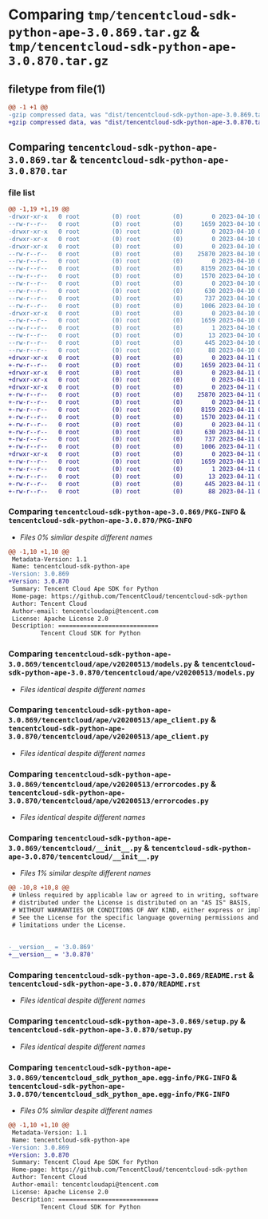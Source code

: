# Comparing `tmp/tencentcloud-sdk-python-ape-3.0.869.tar.gz` & `tmp/tencentcloud-sdk-python-ape-3.0.870.tar.gz`

## filetype from file(1)

```diff
@@ -1 +1 @@
-gzip compressed data, was "dist/tencentcloud-sdk-python-ape-3.0.869.tar", last modified: Mon Apr 10 02:54:09 2023, max compression
+gzip compressed data, was "dist/tencentcloud-sdk-python-ape-3.0.870.tar", last modified: Tue Apr 11 03:19:31 2023, max compression
```

## Comparing `tencentcloud-sdk-python-ape-3.0.869.tar` & `tencentcloud-sdk-python-ape-3.0.870.tar`

### file list

```diff
@@ -1,19 +1,19 @@
-drwxr-xr-x   0 root         (0) root         (0)        0 2023-04-10 02:54:09.000000 tencentcloud-sdk-python-ape-3.0.869/
--rw-r--r--   0 root         (0) root         (0)     1659 2023-04-10 02:54:09.000000 tencentcloud-sdk-python-ape-3.0.869/PKG-INFO
-drwxr-xr-x   0 root         (0) root         (0)        0 2023-04-10 02:54:09.000000 tencentcloud-sdk-python-ape-3.0.869/tencentcloud/
-drwxr-xr-x   0 root         (0) root         (0)        0 2023-04-10 02:54:09.000000 tencentcloud-sdk-python-ape-3.0.869/tencentcloud/ape/
-drwxr-xr-x   0 root         (0) root         (0)        0 2023-04-10 02:54:09.000000 tencentcloud-sdk-python-ape-3.0.869/tencentcloud/ape/v20200513/
--rw-r--r--   0 root         (0) root         (0)    25870 2023-04-10 02:54:09.000000 tencentcloud-sdk-python-ape-3.0.869/tencentcloud/ape/v20200513/models.py
--rw-r--r--   0 root         (0) root         (0)        0 2023-04-10 02:54:09.000000 tencentcloud-sdk-python-ape-3.0.869/tencentcloud/ape/v20200513/__init__.py
--rw-r--r--   0 root         (0) root         (0)     8159 2023-04-10 02:54:09.000000 tencentcloud-sdk-python-ape-3.0.869/tencentcloud/ape/v20200513/ape_client.py
--rw-r--r--   0 root         (0) root         (0)     1570 2023-04-10 02:54:09.000000 tencentcloud-sdk-python-ape-3.0.869/tencentcloud/ape/v20200513/errorcodes.py
--rw-r--r--   0 root         (0) root         (0)        0 2023-04-10 02:54:09.000000 tencentcloud-sdk-python-ape-3.0.869/tencentcloud/ape/__init__.py
--rw-r--r--   0 root         (0) root         (0)      630 2023-04-10 02:54:09.000000 tencentcloud-sdk-python-ape-3.0.869/tencentcloud/__init__.py
--rw-r--r--   0 root         (0) root         (0)      737 2023-04-10 02:54:09.000000 tencentcloud-sdk-python-ape-3.0.869/README.rst
--rw-r--r--   0 root         (0) root         (0)     1006 2023-04-10 02:54:09.000000 tencentcloud-sdk-python-ape-3.0.869/setup.py
-drwxr-xr-x   0 root         (0) root         (0)        0 2023-04-10 02:54:09.000000 tencentcloud-sdk-python-ape-3.0.869/tencentcloud_sdk_python_ape.egg-info/
--rw-r--r--   0 root         (0) root         (0)     1659 2023-04-10 02:54:09.000000 tencentcloud-sdk-python-ape-3.0.869/tencentcloud_sdk_python_ape.egg-info/PKG-INFO
--rw-r--r--   0 root         (0) root         (0)        1 2023-04-10 02:54:09.000000 tencentcloud-sdk-python-ape-3.0.869/tencentcloud_sdk_python_ape.egg-info/dependency_links.txt
--rw-r--r--   0 root         (0) root         (0)       13 2023-04-10 02:54:09.000000 tencentcloud-sdk-python-ape-3.0.869/tencentcloud_sdk_python_ape.egg-info/top_level.txt
--rw-r--r--   0 root         (0) root         (0)      445 2023-04-10 02:54:09.000000 tencentcloud-sdk-python-ape-3.0.869/tencentcloud_sdk_python_ape.egg-info/SOURCES.txt
--rw-r--r--   0 root         (0) root         (0)       88 2023-04-10 02:54:09.000000 tencentcloud-sdk-python-ape-3.0.869/setup.cfg
+drwxr-xr-x   0 root         (0) root         (0)        0 2023-04-11 03:19:31.000000 tencentcloud-sdk-python-ape-3.0.870/
+-rw-r--r--   0 root         (0) root         (0)     1659 2023-04-11 03:19:31.000000 tencentcloud-sdk-python-ape-3.0.870/PKG-INFO
+drwxr-xr-x   0 root         (0) root         (0)        0 2023-04-11 03:19:31.000000 tencentcloud-sdk-python-ape-3.0.870/tencentcloud/
+drwxr-xr-x   0 root         (0) root         (0)        0 2023-04-11 03:19:31.000000 tencentcloud-sdk-python-ape-3.0.870/tencentcloud/ape/
+drwxr-xr-x   0 root         (0) root         (0)        0 2023-04-11 03:19:31.000000 tencentcloud-sdk-python-ape-3.0.870/tencentcloud/ape/v20200513/
+-rw-r--r--   0 root         (0) root         (0)    25870 2023-04-11 03:19:31.000000 tencentcloud-sdk-python-ape-3.0.870/tencentcloud/ape/v20200513/models.py
+-rw-r--r--   0 root         (0) root         (0)        0 2023-04-11 03:19:31.000000 tencentcloud-sdk-python-ape-3.0.870/tencentcloud/ape/v20200513/__init__.py
+-rw-r--r--   0 root         (0) root         (0)     8159 2023-04-11 03:19:31.000000 tencentcloud-sdk-python-ape-3.0.870/tencentcloud/ape/v20200513/ape_client.py
+-rw-r--r--   0 root         (0) root         (0)     1570 2023-04-11 03:19:31.000000 tencentcloud-sdk-python-ape-3.0.870/tencentcloud/ape/v20200513/errorcodes.py
+-rw-r--r--   0 root         (0) root         (0)        0 2023-04-11 03:19:31.000000 tencentcloud-sdk-python-ape-3.0.870/tencentcloud/ape/__init__.py
+-rw-r--r--   0 root         (0) root         (0)      630 2023-04-11 03:19:31.000000 tencentcloud-sdk-python-ape-3.0.870/tencentcloud/__init__.py
+-rw-r--r--   0 root         (0) root         (0)      737 2023-04-11 03:19:31.000000 tencentcloud-sdk-python-ape-3.0.870/README.rst
+-rw-r--r--   0 root         (0) root         (0)     1006 2023-04-11 03:19:31.000000 tencentcloud-sdk-python-ape-3.0.870/setup.py
+drwxr-xr-x   0 root         (0) root         (0)        0 2023-04-11 03:19:31.000000 tencentcloud-sdk-python-ape-3.0.870/tencentcloud_sdk_python_ape.egg-info/
+-rw-r--r--   0 root         (0) root         (0)     1659 2023-04-11 03:19:31.000000 tencentcloud-sdk-python-ape-3.0.870/tencentcloud_sdk_python_ape.egg-info/PKG-INFO
+-rw-r--r--   0 root         (0) root         (0)        1 2023-04-11 03:19:31.000000 tencentcloud-sdk-python-ape-3.0.870/tencentcloud_sdk_python_ape.egg-info/dependency_links.txt
+-rw-r--r--   0 root         (0) root         (0)       13 2023-04-11 03:19:31.000000 tencentcloud-sdk-python-ape-3.0.870/tencentcloud_sdk_python_ape.egg-info/top_level.txt
+-rw-r--r--   0 root         (0) root         (0)      445 2023-04-11 03:19:31.000000 tencentcloud-sdk-python-ape-3.0.870/tencentcloud_sdk_python_ape.egg-info/SOURCES.txt
+-rw-r--r--   0 root         (0) root         (0)       88 2023-04-11 03:19:31.000000 tencentcloud-sdk-python-ape-3.0.870/setup.cfg
```

### Comparing `tencentcloud-sdk-python-ape-3.0.869/PKG-INFO` & `tencentcloud-sdk-python-ape-3.0.870/PKG-INFO`

 * *Files 0% similar despite different names*

```diff
@@ -1,10 +1,10 @@
 Metadata-Version: 1.1
 Name: tencentcloud-sdk-python-ape
-Version: 3.0.869
+Version: 3.0.870
 Summary: Tencent Cloud Ape SDK for Python
 Home-page: https://github.com/TencentCloud/tencentcloud-sdk-python
 Author: Tencent Cloud
 Author-email: tencentcloudapi@tencent.com
 License: Apache License 2.0
 Description: ============================
         Tencent Cloud SDK for Python
```

### Comparing `tencentcloud-sdk-python-ape-3.0.869/tencentcloud/ape/v20200513/models.py` & `tencentcloud-sdk-python-ape-3.0.870/tencentcloud/ape/v20200513/models.py`

 * *Files identical despite different names*

### Comparing `tencentcloud-sdk-python-ape-3.0.869/tencentcloud/ape/v20200513/ape_client.py` & `tencentcloud-sdk-python-ape-3.0.870/tencentcloud/ape/v20200513/ape_client.py`

 * *Files identical despite different names*

### Comparing `tencentcloud-sdk-python-ape-3.0.869/tencentcloud/ape/v20200513/errorcodes.py` & `tencentcloud-sdk-python-ape-3.0.870/tencentcloud/ape/v20200513/errorcodes.py`

 * *Files identical despite different names*

### Comparing `tencentcloud-sdk-python-ape-3.0.869/tencentcloud/__init__.py` & `tencentcloud-sdk-python-ape-3.0.870/tencentcloud/__init__.py`

 * *Files 1% similar despite different names*

```diff
@@ -10,8 +10,8 @@
 # Unless required by applicable law or agreed to in writing, software
 # distributed under the License is distributed on an "AS IS" BASIS,
 # WITHOUT WARRANTIES OR CONDITIONS OF ANY KIND, either express or implied.
 # See the License for the specific language governing permissions and
 # limitations under the License.
 
 
-__version__ = '3.0.869'
+__version__ = '3.0.870'
```

### Comparing `tencentcloud-sdk-python-ape-3.0.869/README.rst` & `tencentcloud-sdk-python-ape-3.0.870/README.rst`

 * *Files identical despite different names*

### Comparing `tencentcloud-sdk-python-ape-3.0.869/setup.py` & `tencentcloud-sdk-python-ape-3.0.870/setup.py`

 * *Files identical despite different names*

### Comparing `tencentcloud-sdk-python-ape-3.0.869/tencentcloud_sdk_python_ape.egg-info/PKG-INFO` & `tencentcloud-sdk-python-ape-3.0.870/tencentcloud_sdk_python_ape.egg-info/PKG-INFO`

 * *Files 0% similar despite different names*

```diff
@@ -1,10 +1,10 @@
 Metadata-Version: 1.1
 Name: tencentcloud-sdk-python-ape
-Version: 3.0.869
+Version: 3.0.870
 Summary: Tencent Cloud Ape SDK for Python
 Home-page: https://github.com/TencentCloud/tencentcloud-sdk-python
 Author: Tencent Cloud
 Author-email: tencentcloudapi@tencent.com
 License: Apache License 2.0
 Description: ============================
         Tencent Cloud SDK for Python
```

